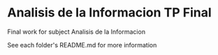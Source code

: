 # Analisis de la Informacion TP Final

Final work for subject Analisis de la Informacion

See each folder's README.md for more information